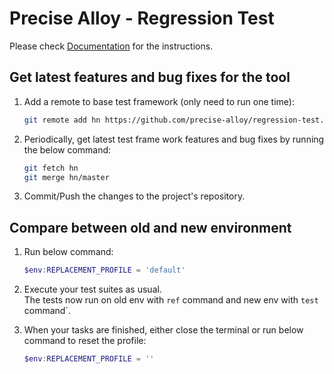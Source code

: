 # Precise Alloy - Regression Test

Please check [Documentation](https://www.tuyen.xyz/optimizely-cms/testing/get-started/) for the instructions.

## Get latest features and bug fixes for the tool

1. Add a remote to base test framework (only need to run one time):

   ```bash
   git remote add hn https://github.com/precise-alloy/regression-test.git
   ```

1. Periodically, get latest test frame work features and bug fixes by running the below command:

   ```bash
   git fetch hn
   git merge hn/master
   ```

1. Commit/Push the changes to the project's repository.

## Compare between old and new environment

1. Run below command:

   ```powershell
   $env:REPLACEMENT_PROFILE = 'default'
   ```

1. Execute your test suites as usual.  
   The tests now run on old env with `ref` command and new env with `test` command`.

1. When your tasks are finished, either close the terminal or run below command to reset the profile:

   ```powershell
   $env:REPLACEMENT_PROFILE = ''
   ```

